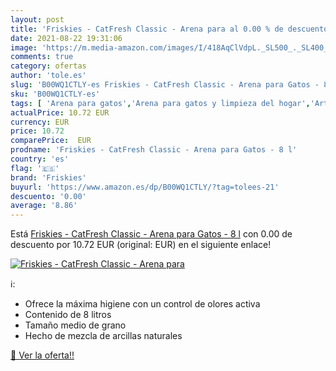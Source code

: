 ```yaml
---
layout: post
title: 'Friskies - CatFresh Classic - Arena para al 0.00 % de descuento'
date: 2021-08-22 19:31:06
image: 'https://m.media-amazon.com/images/I/418AqClVdpL._SL500_._SL400_.jpg'
comments: true
category: ofertas
author: 'tole.es'
slug: 'B00WQ1CTLY-es Friskies - CatFresh Classic - Arena para Gatos - 8 l'
sku: 'B00WQ1CTLY-es'
tags: [ 'Arena para gatos','Arena para gatos y limpieza del hogar','Artículos para gatos','Productos para mascotas','friskies', ]
actualPrice: 10.72 EUR
currency: EUR
price: 10.72
comparePrice:  EUR
prodname: 'Friskies - CatFresh Classic - Arena para Gatos - 8 l'
country: 'es'
flag: '🇪🇸'
brand: 'Friskies'
buyurl: 'https://www.amazon.es/dp/B00WQ1CTLY/?tag=tolees-21'
descuento: '0.00'
average: '8.86'
---
```


Está [Friskies - CatFresh Classic - Arena para Gatos - 8 l](https://www.amazon.es/dp/B00WQ1CTLY/?tag=tolees-21) con 0.00 de descuento por 10.72 EUR (original:  EUR) en el siguiente enlace!

[![Friskies - CatFresh Classic - Arena para](https://m.media-amazon.com/images/I/418AqClVdpL._SL500_._SL400_.jpg)](https://www.amazon.es/dp/B00WQ1CTLY/?tag=tolees-21)

ℹ️:

- Ofrece la máxima higiene con un control de olores activa
- Contenido de 8 litros
- Tamaño medio de grano
- Hecho de mezcla de arcillas naturales

[🛒 Ver la oferta!!](https://www.amazon.es/dp/B00WQ1CTLY/?tag=tolees-21)
